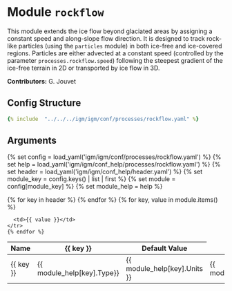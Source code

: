 # Module `rockflow`

This module extends the ice flow beyond glaciated areas by assigning a constant speed and along-slope flow direction. It is designed to track rock-like particles (using the `particles` module) in both ice-free and ice-covered regions. Particles are either advected at a constant speed (controlled by the parameter `processes.rockflow.speed`) following the steepest gradient of the ice-free terrain in 2D or transported by ice flow in 3D.

**Contributors:** G. Jouvet

## Config Structure  
~~~yaml
{% include  "../../../igm/igm/conf/processes/rockflow.yaml" %}
~~~

## Arguments

{% set config = load_yaml('igm/igm/conf/processes/rockflow.yaml') %}
{% set help = load_yaml('igm/igm/conf_help/processes/rockflow.yaml') %}
{% set header = load_yaml('igm/igm/conf_help/header.yaml') %}
{% set module_key = config.keys() | list | first %}
{% set module = config[module_key] %}
{% set module_help = help %}

<table>
  <thead>
    <tr>
      <th>Name</th>
      {% for key in header %}
      <th>{{ key }}</th>
      {% endfor %}
      <th>Default Value</th>
    </tr>
  </thead>
  <tbody>
    {% for key, value in module.items() %}
    <tr>
      <td>{{ key }}</td>
      <td>{{ module_help[key].Type}}</td>
      <!-- <td>{{ module_help[key].Units}}</td> -->
      <td><span class="math">{{ module_help[key].Units }}</span></td>
      <td>{{ module_help[key].Description}}</td>

      <td>{{ value }}</td>
    </tr>
    {% endfor %}
  </tbody>
</table>

<script type="text/javascript">
  MathJax.Hub.Queue(["Typeset", MathJax.Hub]);
</script>
